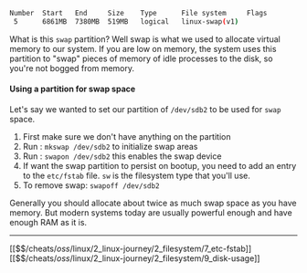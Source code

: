 ``` bash
Number  Start   End     Size    Type      File system     Flags
 5      6861MB  7380MB  519MB   logical   linux-swap(v1)
```

What is this `swap` partition? 
Well swap is what we used to allocate virtual memory to our system. 
If you are low on memory, the system uses this partition to "swap" pieces of memory of idle processes to the disk, so you're not bogged from memory.

#### Using a partition for swap space

Let's say we wanted to set our partition of `/dev/sdb2` to be used for `swap` space.

1. First make sure we don't have anything on the partition
2. Run : `mkswap /dev/sdb2` to initialize swap areas
3. Run : `swapon /dev/sdb2` this enables the swap device
4. If want the swap partition to persist on bootup, you need to add an entry to the `etc/fstab` file. `sw` is the filesystem type that you'll use.
5. To remove swap: `swapoff /dev/sdb2` 

Generally you should allocate about twice as much swap space as you have memory. 
But modern systems today are usually powerful enough and have enough RAM as it is.

---
[[$$$/$cheats/$oss/$linux/2_linux-journey/2_filesystem/7_etc-fstab]]
[[$$$/$cheats/$oss/$linux/2_linux-journey/2_filesystem/9_disk-usage]]
